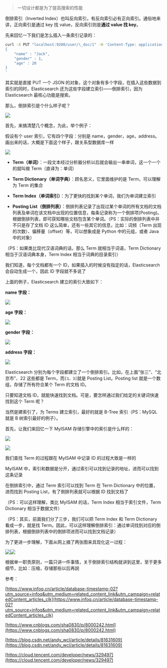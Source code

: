 >一切设计都是为了提高搜索的性能

倒排索引（Inverted Index）也叫反向索引，有反向索引必有正向索引。通俗地来讲，正向索引是通过 key 找 value，反向索引则是**通过 value 找 key**。

先来回忆一下我们是怎么插入一条索引记录的：

```bash
curl -X PUT "localhost:9200/user/\_doc/1" -H 'Content-Type: application/json' -d'
{
	"name" : "Jack",
	"gender" : 1,
	"age" : 20
}
'
```

其实就是直接 PUT 一个 JSON 的对象，这个对象有多个字段，在插入这些数据到索引的同时，Elasticsearch 还为这些字段建立索引——倒排索引，因为 Elasticsearch 最核心功能是搜索。

那么，倒排索引是个什么样子呢？

![](https://img2018.cnblogs.com/blog/874963/201901/874963-20190127172829635-1286260863.png)

首先，来搞清楚几个概念，为此，举个例子：

假设有个 user 索引，它有四个字段：分别是 name，gender，age，address。画出来的话，大概是下面这个样子，跟关系型数据库一样

![](https://img2018.cnblogs.com/blog/874963/201901/874963-20190127173241683-1331385372.png)

- **Term（单词）**：一段文本经过分析器分析以后就会输出一串单词，这一个一个的就叫做 Term（直译为：单词）

- **Term Dictionary（单词字典）**：顾名思义，它里面维护的是 Term，可以理解为 Term 的集合

- **Term Index（单词索引）**：为了更快的找到某个单词，我们为单词建立索引

- **Posting List（倒排列表）**：倒排列表记录了出现过某个单词的所有文档的文档列表及单词在该文档中出现的位置信息，每条记录称为一个倒排项(Posting)。根据倒排列表，即可获知哪些文档包含某个单词。（PS：实际的倒排列表中并不只是存了文档 ID 这么简单，还有一些其它的信息，比如：词频（Term 出现的次数）、偏移量（offset）等，可以想象成是 Python 中的元组，或者 Java 中的对象）

（PS：如果类比现代汉语词典的话，那么 Term 就相当于词语，Term Dictionary 相当于汉语词典本身，Term Index 相当于词典的目录索引）

我们知道，每个文档都有一个 ID，如果插入的时候没有指定的话，Elasticsearch 会自动生成一个，因此 ID 字段就不多说了

上面的例子，Elasticsearch 建立的索引大致如下：

**name 字段：**

![](https://img2018.cnblogs.com/blog/874963/201901/874963-20190127175423615-230290274.png)

**age 字段：**

![](https://img2018.cnblogs.com/blog/874963/201901/874963-20190127175627644-1013476663.png)

**gender 字段：**

![](https://img2018.cnblogs.com/blog/874963/201901/874963-20190127175809626-1224287371.png)

**address 字段：**

![](https://img2018.cnblogs.com/blog/874963/201901/874963-20190127180053644-1305820142.png)

Elasticsearch 分别为每个字段都建立了一个倒排索引。比如，在上面“张三”、“北京市”、22 这些都是 Term，而`[1，3]`就是 Posting List。Posting list 就是一个数组，存储了所有符合某个 Term 的文档 ID。

只要知道文档 ID，就能快速找到文档。可是，要怎样通过我们给定的关键词快速找到这个 Term 呢？

当然是建索引了，为 Terms 建立索引，最好的就是 B-Tree 索引（PS：MySQL 就是 B 树索引最好的例子）。

首先，让我们来回忆一下 MyISAM 存储引擎中的索引是什么样的：

![](https://img2018.cnblogs.com/blog/874963/201901/874963-20190127183454632-267154610.png)

![](https://img2018.cnblogs.com/blog/874963/201901/874963-20190127183530633-1940483075.png)

我们查找 Term 的过程跟在 MyISAM 中记录 ID 的过程大致是一样的

MyISAM 中，索引和数据是分开，通过索引可以找到记录的地址，进而可以找到这条记录

在倒排索引中，通过 Term 索引可以找到 Term 在 Term Dictionary 中的位置，进而找到 Posting List，有了倒排列表就可以根据 ID 找到文档了

（PS：可以这样理解，类比 MyISAM 的话，Term Index 相当于索引文件，Term Dictionary 相当于数据文件）

（PS：其实，前面我们分了三步，我们可以把 Term Index 和 Term Dictionary 看成一步，就是找 Term。因此，可以这样理解倒排索引：通过单词找到对应的倒排列表，根据倒排列表中的倒排项进而可以找到文档记录）

为了更进一步理解，下面从网上摘了两张图来具现化这一过程：

![](https://img2018.cnblogs.com/blog/874963/201901/874963-20190127184959667-1135956344.png)![](https://img2018.cnblogs.com/blog/874963/201901/874963-20190127185725607-2022920549.png)

根据单一职责原则，一篇只讲一件事情，关于倒排索引结构就讲到这里，至于更多细节，比如：压缩，存储那些以后再説

参考：

[https://www.infoq.cn/article/database-timestamp-02?utm_source=infoq&utm_medium=related_content_link&utm_campaign=relatedContent_articles_clk](https://www.infoq.cn/article/database-timestamp-02?utm_source=infoq&utm_medium=related_content_link&utm_campaign=relatedContent_articles_clk)

[https://www.cnblogs.com/sha0830/p/8000242.html](https://www.cnblogs.com/sha0830/p/8000242.html)

[https://blog.csdn.net/andy_wcl/article/details/81631609](https://blog.csdn.net/andy_wcl/article/details/81631609)

[https://cloud.tencent.com/developer/news/329497](https://cloud.tencent.com/developer/news/329497)
